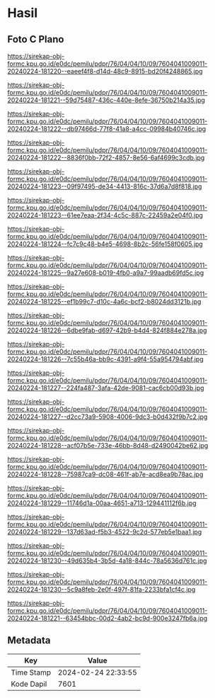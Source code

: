 # Hasil

## Foto C Plano

https://sirekap-obj-formc.kpu.go.id/e0dc/pemilu/pdpr/76/04/04/10/09/7604041009011-20240224-181220--eaeef4f8-d14d-48c9-8915-bd20f4248865.jpg

https://sirekap-obj-formc.kpu.go.id/e0dc/pemilu/pdpr/76/04/04/10/09/7604041009011-20240224-181221--59d75487-436c-440e-8efe-36750b214a35.jpg

https://sirekap-obj-formc.kpu.go.id/e0dc/pemilu/pdpr/76/04/04/10/09/7604041009011-20240224-181222--db97466d-77f8-41a8-a4cc-09984b40746c.jpg

https://sirekap-obj-formc.kpu.go.id/e0dc/pemilu/pdpr/76/04/04/10/09/7604041009011-20240224-181222--8836f0bb-72f2-4857-8e56-6af4699c3cdb.jpg

https://sirekap-obj-formc.kpu.go.id/e0dc/pemilu/pdpr/76/04/04/10/09/7604041009011-20240224-181223--09f97495-de34-4413-816c-37d6a7d8f818.jpg

https://sirekap-obj-formc.kpu.go.id/e0dc/pemilu/pdpr/76/04/04/10/09/7604041009011-20240224-181223--61ee7eaa-2f34-4c5c-887c-22459a2e04f0.jpg

https://sirekap-obj-formc.kpu.go.id/e0dc/pemilu/pdpr/76/04/04/10/09/7604041009011-20240224-181224--fc7c9c48-b4e5-4698-8b2c-56fe158f0605.jpg

https://sirekap-obj-formc.kpu.go.id/e0dc/pemilu/pdpr/76/04/04/10/09/7604041009011-20240224-181225--9a27e608-b019-4fb0-a9a7-99aadb69fd5c.jpg

https://sirekap-obj-formc.kpu.go.id/e0dc/pemilu/pdpr/76/04/04/10/09/7604041009011-20240224-181225--ef1b99c7-d10c-4a6c-bcf2-b8024dd3121b.jpg

https://sirekap-obj-formc.kpu.go.id/e0dc/pemilu/pdpr/76/04/04/10/09/7604041009011-20240224-181226--6dbe9fab-d697-42b9-b4d4-824f884e278a.jpg

https://sirekap-obj-formc.kpu.go.id/e0dc/pemilu/pdpr/76/04/04/10/09/7604041009011-20240224-181226--7c55b46a-bb9c-4391-a9f4-55a954794abf.jpg

https://sirekap-obj-formc.kpu.go.id/e0dc/pemilu/pdpr/76/04/04/10/09/7604041009011-20240224-181227--224fa487-3afa-42de-9081-cac6cb00d93b.jpg

https://sirekap-obj-formc.kpu.go.id/e0dc/pemilu/pdpr/76/04/04/10/09/7604041009011-20240224-181227--d2cc73a9-5908-4006-9dc3-b0d432f9b7c2.jpg

https://sirekap-obj-formc.kpu.go.id/e0dc/pemilu/pdpr/76/04/04/10/09/7604041009011-20240224-181228--acf07b5e-733e-46bb-8d48-d2490042be62.jpg

https://sirekap-obj-formc.kpu.go.id/e0dc/pemilu/pdpr/76/04/04/10/09/7604041009011-20240224-181228--75987ca9-dc08-461f-ab7e-acd8ea9b78ac.jpg

https://sirekap-obj-formc.kpu.go.id/e0dc/pemilu/pdpr/76/04/04/10/09/7604041009011-20240224-181229--11746d1a-00aa-4651-a713-129441112f6b.jpg

https://sirekap-obj-formc.kpu.go.id/e0dc/pemilu/pdpr/76/04/04/10/09/7604041009011-20240224-181229--137d63ad-f5b3-4522-9c2d-577eb5e1baa1.jpg

https://sirekap-obj-formc.kpu.go.id/e0dc/pemilu/pdpr/76/04/04/10/09/7604041009011-20240224-181230--49d635b4-3b5d-4a18-844c-78a5636d761c.jpg

https://sirekap-obj-formc.kpu.go.id/e0dc/pemilu/pdpr/76/04/04/10/09/7604041009011-20240224-181230--5c9a8feb-2e0f-497f-81fa-2233bfa1cf4c.jpg

https://sirekap-obj-formc.kpu.go.id/e0dc/pemilu/pdpr/76/04/04/10/09/7604041009011-20240224-181221--63454bbc-00d2-4ab2-bc9d-900e3247fb6a.jpg


## Metadata

| Key        | Value               |
| ---------- | ------------------- |
| Time Stamp | 2024-02-24 22:33:55 |
| Kode Dapil | 7601                |



